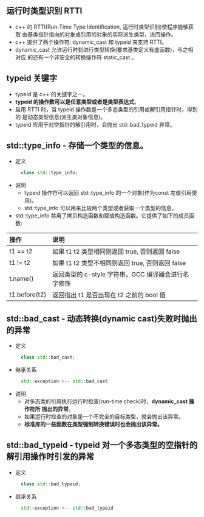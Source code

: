 
## 运行时类型识别 RTTI
- c++ 的 RTTI(Run-Time Type Identification, 运行时类型识别)使程序能够获取
  由基类指针指向的对象或引用的对象的实际派生类型，进而操作。
- c++ 提供了两个操作符: dynamic_cast 和 typeid 来支持 RTTI。
- dynamic_cast 允许运行时刻进行类型转换(要求基类定义有虚函数)，与之相对应
  的还有一个非安全的转换操作符 static_cast 。

## typeid 关键字
- typeid 是 c++ 的关键字之一。
- **typeid 的操作数可以是任意类型或者是类型表达式**。
- 启用 RTTI 时，当 typeid 操作数是一个多态类型的引用或解引用指针时，得到的
  是动态类型信息(派生类对象信息)。
- typeid 应用于对空指针的解引用时，会抛出 std::bad_typeid 异常。

## std::type_info - 存储一个类型的信息。
- 定义
  ```c++
    class std::type_info;
  ```
- 说明
    + typeid 操作符可以返回 std::type_info 的一个对象(作为const 左值引用使用)。
    + std::type_info 可以用来比较两个类型或者获取一个类型的信息。
- std::type_info 禁用了拷贝构造函数和赋值构造函数。它提供了如下的成员函数:

|      操作     |      说明      |
|:--------------|:------------------------------|
|   t1 == t2    | 如果 t1 t2 类型相同则返回 true, 否则返回 false |
|   t1 != t2    | 如果 t1 t2 类型不相同则返回 true, 否则返回 false |
|   t.name()    | 返回类型的 c-style 字符串，GCC 编译器会进行名字修饰 |
| t1.before(t2) | 返回指出 t1 是否出现在 t2 之前的 bool 值 |

## std::bad_cast - 动态转换(dynamic cast)失败时抛出的异常
- 定义
  ```c++
    class std::bad_cast;
  ```
- 继承关系
  ```c++
    std::exception <-- std::bad_cast
  ```
- 说明
    + 对多态类的引用执行运行时检查(run-time check)时，**dynamic_cast 操作符所**
      **抛出的异常**。
    + 如果运行时检查的对象是一个不完全的目标类型，就会抛出该异常。
    + **标准库的一些函数在类型强制转换错误时也会抛出该异常。**
    
## std::bad_typeid - typeid 对一个多态类型的空指针的解引用操作时引发的异常
- 定义
  ```c++
    class std::bad_typeid;
  ```
- 继承关系
  ```c++
    std::exception <-- std::bad_typeid
  ```